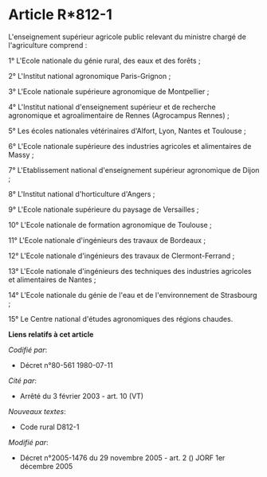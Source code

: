 # Article R*812-1

L'enseignement supérieur agricole public relevant du ministre chargé de l'agriculture comprend :

1° L'Ecole nationale du génie rural, des eaux et des forêts ;

2° L'Institut national agronomique Paris-Grignon ;

3° L'Ecole nationale supérieure agronomique de Montpellier ;

4° L'Institut national d'enseignement supérieur et de recherche agronomique et agroalimentaire de Rennes (Agrocampus
Rennes) ;

5° Les écoles nationales vétérinaires d'Alfort, Lyon, Nantes et Toulouse ;

6° L'Ecole nationale supérieure des industries agricoles et alimentaires de Massy ;

7° L'Etablissement national d'enseignement supérieur agronomique de Dijon ;

8° L'Institut national d'horticulture d'Angers ;

9° L'Ecole nationale supérieure du paysage de Versailles ;

10° L'Ecole nationale de formation agronomique de Toulouse ;

11° L'Ecole nationale d'ingénieurs des travaux de Bordeaux ;

12° L'Ecole nationale d'ingénieurs des travaux de Clermont-Ferrand ;

13° L'Ecole nationale d'ingénieurs des techniques des industries agricoles et alimentaires de Nantes ;

14° L'Ecole nationale du génie de l'eau et de l'environnement de Strasbourg ;

15° Le Centre national d'études agronomiques des régions chaudes.

**Liens relatifs à cet article**

_Codifié par_:

  - Décret n°80-561 1980-07-11

_Cité par_:

  - Arrêté du 3 février 2003 - art. 10 (VT)

_Nouveaux textes_:

  - Code rural D812-1

_Modifié par_:

  - Décret n°2005-1476 du 29 novembre 2005 - art. 2 () JORF 1er décembre 2005
